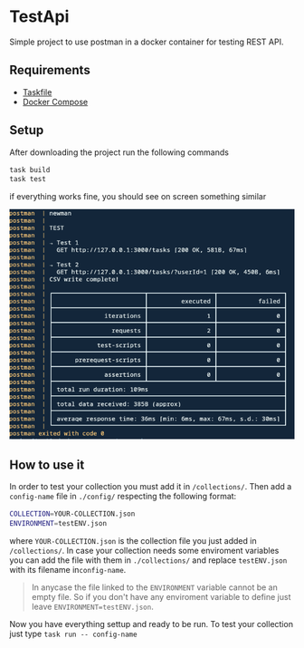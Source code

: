 # TestApi

Simple project to use postman in a docker container for testing REST API.

## Requirements

* [Taskfile](https://taskfile.dev/)
* [Docker Compose](https://docs.docker.com/compose/)

## Setup

After downloading the project run the following commands

```bash
task build
task test
```

if everything works fine, you should see on screen something similar

![img](./docs/test-ok.png)

## How to use it

In order to test your collection you must add it in `/collections/`. Then add a `config-name` file in `./config/` respecting the following format:

```bash
COLLECTION=YOUR-COLLECTION.json
ENVIRONMENT=testENV.json
```

where `YOUR-COLLECTION.json` is the collection file you just added in `/collections/`.
In case your collection needs some enviroment variables you can add the file with them in `./collections/` and replace `testENV.json` with its filename in`config-name`.
>In anycase the file linked to the `ENVIRONMENT` variable cannot be an empty file. So if you don't have any enviroment variable to define just leave `ENVIRONMENT=testENV.json`.

Now you have everything settup and ready to be run. To test your collection just type `task run -- config-name` 